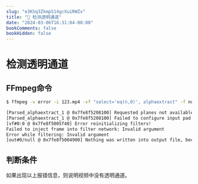 ```yaml
---
slug: "e3KSq3ZkmpS14gcXuiRWZx"
title: "📝 检测透明通道"
date: "2024-03-06T16:31:04-08:00"
bookComments: false
bookHidden: false
---
```


# 检测透明通道

## FFmpeg命令
```bash
$ ffmpeg -v error -i 123.mp4 -vf "select='eq(n,0)', alphaextract" -f null /dev/null

[Parsed_alphaextract_1 @ 0x7fe8f5208100] Requested planes not available.
[Parsed_alphaextract_1 @ 0x7fe8f5208100] Failed to configure input pad on Parsed_alphaextract_1
[vf#0:0 @ 0x7fe8f5005f40] Error reinitializing filters!
Failed to inject frame into filter network: Invalid argument
Error while filtering: Invalid argument
[out#0/null @ 0x7fe8f5004900] Nothing was written into output file, because at least one of its streams received no packets.
```

## 判断条件
  如果出现以上报错信息，则说明视频中没有透明通道。

<!-- ### 测试1
```bash
echo 测试1
```

### 测试2
{{<link href="https://emojipedia.org/zh" text="emoji" target="_blank">}}
测试换行

测试新段落 -->